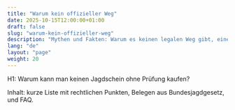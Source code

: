 ```yaml
---
title: "Warum kein offizieller Weg"
date: 2025-10-15T12:00:00+01:00
draft: false
slug: "warum-kein-offizieller-weg"
description: "Mythen und Fakten: Warum es keinen legalen Weg gibt, einen Jagdschein ohne Prüfung zu kaufen."
lang: "de"
layout: "page"
weight: 20
---
```


H1: Warum kann man keinen Jagdschein ohne Prüfung kaufen?

Inhalt: kurze Liste mit rechtlichen Punkten, Belegen aus Bundesjagdgesetz, und FAQ.

